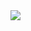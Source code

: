 <img align="right" src="https://visitor-badge.laobi.icu/badge?page_id=abdujabbarcode.abdujabbarcode&right_color=orange&&left_color=dodgerblue&left_text=Profile%20Views"  />
